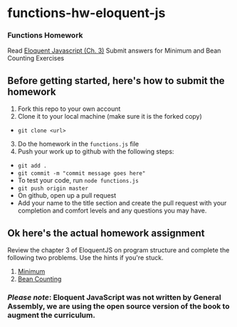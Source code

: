 # functions-hw-eloquent-js
### Functions Homework

Read [Eloquent Javascript (Ch. 3)](http://eloquentjavascript.net/03_functions.html) Submit answers for Minimum and Bean Counting Exercises

## Before getting started, here's how to submit the homework
1. Fork this repo to your own account
2. Clone it to your local machine (make sure it is the forked copy)
  - `git clone <url>`
3. Do the homework in the `functions.js` file
4. Push your work up to github with the following steps:
  - `git add .`
  - `git commit -m "commit message goes here"` 
  - To test your code, run `node functions.js`
  - `git push origin master`
  - On github, open up a pull request
  - Add your name to the title section and create the pull request with your completion and comfort levels and any questions you may have.

## Ok here's the actual homework assignment
Review the chapter 3 of EloquentJS on program structure and complete the following two problems. Use the hints if you're stuck.  
1. [Minimum](http://eloquentjavascript.net/03_functions.html#i_XTmO7z7MPq)
2. [Bean Counting](http://eloquentjavascript.net/03_functions.html#i_3rsiDgC2do)


### *Please note*: Eloquent JavaScript was not written by General Assembly, we are using the open source version of the book to augment the curriculum.


